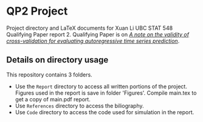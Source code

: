 # QP2 Project
Project directory and LaTeX documents for Xuan Li UBC STAT 548 Qualifying Paper report 2. Qualifying Paper is on [_A note on the validity of cross-validation for evaluating autoregressive time series prediction_](https://www.sciencedirect.com/science/article/pii/S0167947317302384). 


## Details on directory usage
This repository contains 3 folders. 
* Use the `Report` directory to access all written portions of the project. Figures used in the report is save in folder 'Figures'. Compile main.tex to get a copy of main.pdf report. 
* Use `References` directory to access the biliography. 
* Use `Code` directory to access the code used for simulation in the report. 
